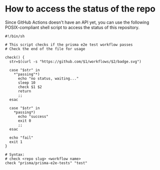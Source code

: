 # How to access the status of the repo

Since GitHub Actions doesn't have an API yet, you can use the following
POSIX-compliant shell script to access the status of this repository.

```shell script
#!/bin/sh

# This script checks if the prisma e2e test workflow passes
# Check the end of the file for usage

check() {
  str=$(curl -s "https://github.com/$1/workflows/$2/badge.svg")

  case "$str" in
    *"passing"*)
      echo "no status, waiting..."
      sleep 10
      check $1 $2
      return
      ;;
  esac

  case "$str" in
    *passing*)
      echo "success"
      exit 0
      ;;
  esac

  echo "fail"
  exit 1
}

# Syntax:
# check <repo slug> <workflow name>
check "prisma/prisma-e2e-tests" "test"

```
